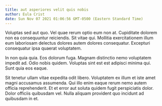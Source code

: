 ```yaml
---
title: aut asperiores velit quis nobis
author: Eula Crist
date: Sun Nov 07 2021 01:06:56 GMT-0500 (Eastern Standard Time)
---
```

Voluptas sed aut quo. Vel quae rerum optio eum non at. Cupiditate dolorem non ea consequuntur reiciendis. Sit vitae qui. Mollitia exercitationem illum eum laboriosam delectus dolores autem dolores consequatur. Excepturi consequatur ipsa quaerat voluptatem.

 In non quia quia. Eos dolorum fuga. Magnam distinctio nemo voluptatem impedit ad. Odio nobis quidem. Voluptas sint est est adipisci minima qui. Sunt quia eos eaque.

 Sit tenetur ullam vitae expedita odit libero. Voluptatem ex illum et iste amet magni accusamus assumenda. Qui illo enim eaque rerum nemo autem officia reprehenderit. Et et error aut soluta quidem fugit perspiciatis dolor. Dolor officiis quibusdam vel. Nulla aliquam provident quo incidunt ad quibusdam in et.